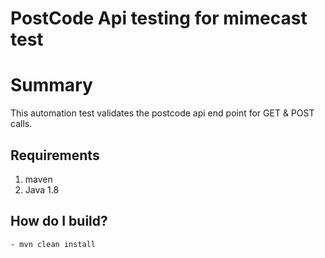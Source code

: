 # PostCode Api testing for mimecast test

# Summary
This automation test validates the postcode api end point for GET & POST calls.

## Requirements
1. maven
2. Java 1.8

## How do I build?

```
- mvn clean install
```
